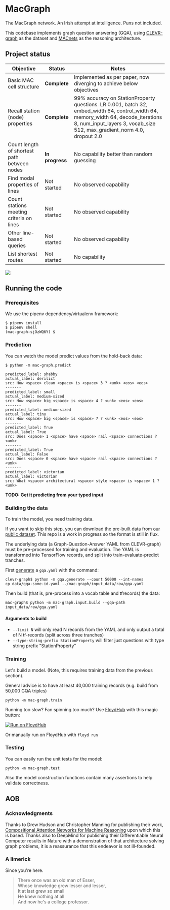 # MacGraph
The MacGraph network. An Irish attempt at intelligence. Puns not included.

This codebase implements graph question answering (GQA), using [CLEVR-graph](https://github.com/Octavian-ai/clevr-graph) as the dataset and [MACnets](https://arxiv.org/abs/1803.03067) as the reasoning architecture.


## Project status

<table>
	<thead>
		<tr>
			<th>Objective</th><th>Status</th><th>Notes</th>
		</tr>
	</thead>
	<tbody>
		<tr>
			<td>Basic MAC cell structure</td>
			<td><strong>Complete</strong></td>
			<td>Implemented as per paper, now diverging to achieve below objectives</td></tr>
		<tr>
			<td>Recall station (node) properties</td>
			<td><strong>Complete</strong></td>
			<td>99% accuracy on  StationProperty questions. LR 0.001, batch 32, embed_width 64, control_width 64, memory_width 64, decode_iterations 8, num_input_layers 3, vocab_size 512, max_gradient_norm 4.0, dropout 2.0</td></tr>
		<tr>
			<td>Count length of shortest path between nodes</td>
			<td><strong>In progress</strong></td>
			<td>No capability better than random guessing</td>
		</tr>
		<tr><td>Find modal properties of lines</td><td>Not started</td><td>No observed capability</td></tr>
		<tr><td>Count stations meeting criteria on lines</td><td>Not started</td><td>No observed capability</td></tr>
		<tr><td>Other line-based queries</td><td>Not started</td><td>No observed capability</td></tr>
		<tr><td>List shortest routes</td><td>Not started</td><td>No capability</td></tr>
	</tbody>
</table>

<img src="https://media.giphy.com/media/S5JSwmQYHOGMo/giphy.gif"/>

## Running the code

### Prerequisites

We use the pipenv dependency/virtualenv framework:
```shell
$ pipenv install
$ pipenv shell
(mac-graph-sjOzWQ6Y) $
```

### Prediction

You can watch the model predict values from the hold-back data:
```shell
$ python -m mac-graph.predict

predicted_label: shabby
actual_label: derilict
src: How <space> clean <space> is <space> 3 ? <unk> <eos> <eos>
-------
predicted_label: small
actual_label: medium-sized
src: How <space> big <space> is <space> 4 ? <unk> <eos> <eos>
-------
predicted_label: medium-sized
actual_label: tiny
src: How <space> big <space> is <space> 7 ? <unk> <eos> <eos>
-------
predicted_label: True
actual_label: True
src: Does <space> 1 <space> have <space> rail <space> connections ? <unk>
-------
predicted_label: True
actual_label: False
src: Does <space> 0 <space> have <space> rail <space> connections ? <unk>
-------
predicted_label: victorian
actual_label: victorian
src: What <space> architectural <space> style <space> is <space> 1 ? <unk>
```

**TODO: Get it predicting from your typed input** 

### Building the data

To train the model, you need training data.

If you want to skip this step, you can download the pre-built data from [our public dataset](https://www.floydhub.com/davidmack/datasets/mac-graph). This repo is a work in progress so the format is still in flux.

The underlying data (a Graph-Question-Answer YAML from CLEVR-graph) must be pre-processed for training and evaluation. The YAML is transformed into TensorFlow records, and split into train-evaluate-predict tranches.

First [generate](https://github.com/Octavian-ai/clevr-graph) a `gqa.yaml` with the command:
```shell
clevr-graph$ python -m gqa.generate --count 50000 --int-names
cp data/gqa-some-id.yaml ../mac-graph/input_data/raw/gqa.yaml
```
Then build (that is, pre-process into a vocab table and tfrecords) the data:

```shell
mac-graph$ python -m mac-graph.input.build --gqa-path input_data/raw/gqa.yaml
```

#### Arguments to build
 - `--limit N` will only read N records from the YAML and only output a total of N tf-records (split across three tranches)
 - `--type-string-prefix StationProperty` will filter just questions with type string prefix "StationProperty"


### Training

Let's build a model. (Note, this requires training data from the previous section).

General advice is to have at least 40,000 training records (e.g. build from 50,000 GQA triples)

```shell
python -m mac-graph.train
```

Running too slow? Fan spinning too much? Use [FloydHub](https://docs.floydhub.com/guides/basics/install/) with this magic button:

[![Run on FloydHub](https://static.floydhub.com/button/button.svg)](https://floydhub.com/run)

Or manually run on FloydHub with `floyd run`

### Testing

You can easily run the unit tests for the model:

```shell
python -m mac-graph.test
```

Also the model construction functions contain many assertions to help validate correctness.


## AOB

### Acknowledgments

Thanks to Drew Hudson and Christopher Manning for publishing their work, [Compositional Attention Networks for Machine Reasoning](https://arxiv.org/abs/1803.03067) upon which this is based. Thanks also to DeepMind for publishing their Differentiable Neural Computer results in Nature with a demonstration of that architecture solving graph problems, it is a reassurance that this endeavor is not ill-founded.

### A limerick

Since you're here.

> There once was an old man of Esser,<br/>
> Whose knowledge grew lesser and lesser,<br/>
> It at last grew so small<br/>
> He knew nothing at all<br/>
> And now he's a college professor.
